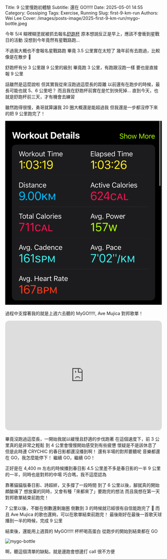 Title: 9 公里慢跑初體驗
Subtitle: 還在 GO!!!!!
Date: 2025-05-01 14:55
Category: Gossiping
Tags: Exercise, Running
Slug: first-9-km-run
Authors: Wei Lee
Cover: /images/posts-image/2025-first-9-km-run/mygo-bottle.jpeg

今年 5/4 糊裡糊塗就被抓去報名[舒跑杯]
原本想說反正是早上，應該不會衝到星戰日的活動
沒想到今年竟然有星戰路跑...

<!--more-->

不過我大概也不會報名星戰路跑
畢竟 3.5 公里實在太短了
幾年前有去跑過，比較像是在散步 🚶

舒跑杯有分 3 公里跟 9 公里的級別
畢竟跑 3 公里，有跑跟沒跑一樣
要也是直接報 9 公里

話雖然是這麼說啦
但其實我從來沒跑過這麼長的距離
以前還有在跑步的時候，最長可能也就 5、6 公里吧？
而且我在舒跑杯前實在是忙到快死掉...
直到今天，也就是舒跑杯前三天，才有機會去練習

雖然跑得很慢，勇哥就算讓我 20 圈大概還是能超過我
但我還是一步都沒停下來的把 9 公里跑完了！

![9km](/images/posts-image/2025-first-9-km-run/9km.jpeg)

過程中支撐著我的就是上週六去聽的 MyGO!!!!!, Ave Mujica 對邦歌單！

<iframe style="border-radius:12px" src="https://open.spotify.com/embed/playlist/4e13WQ1oPwQjul69SummAf?utm_source=generator" width="100%" height="352" frameBorder="0" allowfullscreen="" allow="autoplay; clipboard-write; encrypted-media; fullscreen; picture-in-picture" loading="lazy"></iframe>

畢竟沒跑過這麼長，一開始我就以緩慢且舒適的步伐跑著
在這個速度下，前 3 公里真的是非常之輕鬆
到 4 公里會慢慢開始感受到有些疲憊
懷疑是不是該休息了
但是此時連 CRYCHIC 的春日影都還沒播到啊！
還有半場的對邦要聽呢
音樂都還在 GO，我怎麼能停下！
繼續 GO，繼續 GO！

正好是在 4,400 m 左右的時候播到春日影
4.5 公里差不多是春日影的一半
9 公里的一半，同時也是對邦的中場
巧合嗎，我不這麼認為

靠著貓貓版春日影、詩超絆，又多撐了一段時間
到了 6 公里以後，腳就真的開始頗酸痛了
想放棄的同時，又會有種「來都來了」要跑完的想法
而且我想在第一天對邦歌單結束前跑完！

7 公里以後，不斷在倒數還剩幾圈
倒數到 3 的時候就已經很有自信能跑完了 💪
而且 Ave Mujica 的歌也還夠，可以在歌單結束前跑完！
最後剛好在最後一首歌天球播到一半的時候，完成 9 公里

結束後，還能用上週買的 MyGO!!!!! 杯杯喝高蛋白
從跑步的開始到結束都在 GO

![mygo-bottle](/images/posts-image/2025-first-9-km-run/mygo-bottle.jpeg)

啊，聽這個清單的缺點，就是邊跑會想邊打 call
很不方便

[舒跑杯]: https://www.sportsnet.org.tw/20250504_web/

